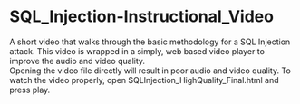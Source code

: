 # SQL_Injection-Instructional_Video
A short video that walks through the basic methodology for a SQL Injection attack.
This video is wrapped in a simply, web based video player to improve the audio and video quality.  
Opening the video file directly will result in poor audio and video quality.
To watch the video properly, open SQLInjection_HighQuality_Final.html and press play.

